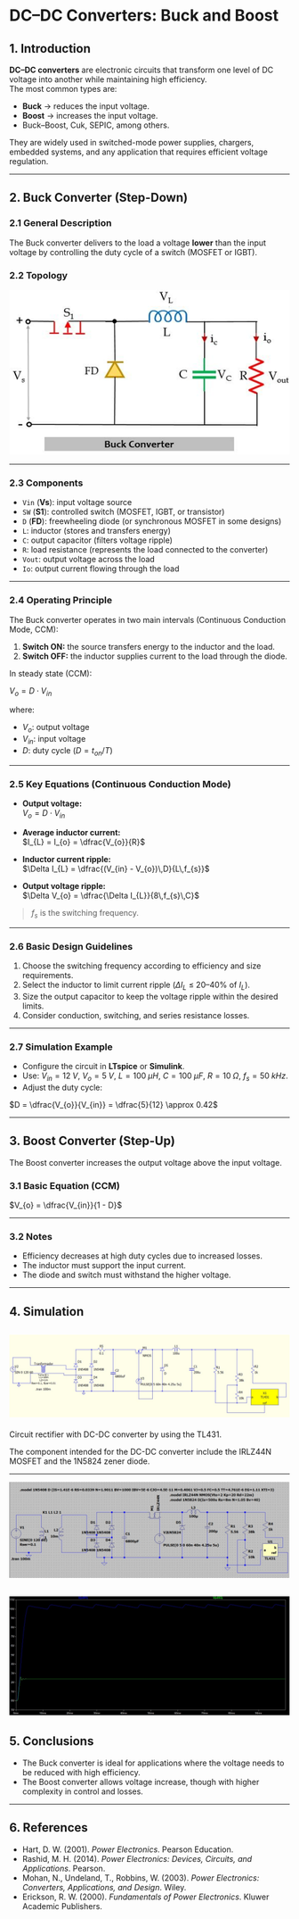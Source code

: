 # DC–DC Converters: Buck and Boost

## 1. Introduction

**DC–DC converters** are electronic circuits that transform one level of DC voltage into another while maintaining high efficiency.  
The most common types are:

- **Buck** → reduces the input voltage.  
- **Boost** → increases the input voltage.  
- Buck–Boost, Cuk, SEPIC, among others.

They are widely used in switched-mode power supplies, chargers, embedded systems, and any application that requires efficient voltage regulation.

---

## 2. Buck Converter (Step-Down)

### 2.1 General Description
The Buck converter delivers to the load a voltage **lower** than the input voltage by controlling the duty cycle of a switch (MOSFET or IGBT).

### 2.2 Topology

![alt text](Image/image.png)

---

### 2.3 Components

- `Vin` (**Vs**): input voltage source  
- `SW` (**S1**): controlled switch (MOSFET, IGBT, or transistor)  
- `D` (**FD**): freewheeling diode (or synchronous MOSFET in some designs)  
- `L`: inductor (stores and transfers energy)  
- `C`: output capacitor (filters voltage ripple)  
- `R`: load resistance (represents the load connected to the converter)  
- `Vout`: output voltage across the load  
- `Io`: output current flowing through the load

---

### 2.4 Operating Principle

The Buck converter operates in two main intervals (Continuous Conduction Mode, CCM):

1. **Switch ON:** the source transfers energy to the inductor and the load.  
2. **Switch OFF:** the inductor supplies current to the load through the diode.

In steady state (CCM):

$V_{o} = D \cdot V_{in}$

where:

- $V_{o}$: output voltage  
- $V_{in}$: input voltage  
- $D$: duty cycle ($D = t_{on} / T$)

---

### 2.5 Key Equations (Continuous Conduction Mode)

- **Output voltage:**  
  $V_{o} = D \cdot V_{in}$

- **Average inductor current:**  
  $I_{L} = I_{o} = \dfrac{V_{o}}{R}$

- **Inductor current ripple:**  
  $\Delta I_{L} = \dfrac{(V_{in} - V_{o})\,D}{L\,f_{s}}$

- **Output voltage ripple:**  
  $\Delta V_{o} = \dfrac{\Delta I_{L}}{8\,f_{s}\,C}$

> $f_{s}$ is the switching frequency.

---

### 2.6 Basic Design Guidelines

1. Choose the switching frequency according to efficiency and size requirements.  
2. Select the inductor to limit current ripple ($\Delta I_{L}$ ≤ 20–40% of $I_{L}$).  
3. Size the output capacitor to keep the voltage ripple within the desired limits.  
4. Consider conduction, switching, and series resistance losses.

---

### 2.7 Simulation Example

- Configure the circuit in **LTspice** or **Simulink**.  
- Use: $V_{in} = 12\;V$, $V_{o} = 5\;V$, $L = 100\;\mu H$, $C = 100\;\mu F$, $R = 10\;\Omega$, $f_{s} = 50\;kHz$.  
- Adjust the duty cycle:

$D = \dfrac{V_{o}}{V_{in}} = \dfrac{5}{12} \approx 0.42$

---

## 3. Boost Converter (Step-Up)

The Boost converter increases the output voltage above the input voltage.

### 3.1 Basic Equation (CCM)

$V_{o} = \dfrac{V_{in}}{1 - D}$

---

### 3.2 Notes

- Efficiency decreases at high duty cycles due to increased losses.  
- The inductor must support the input current.  
- The diode and switch must withstand the higher voltage.

---

## 4. Simulation

![DC-DC Convertes](Image/1.jpg)
---

Circuit rectifier with DC-DC converter by using the TL431.

The component intended for the DC-DC converter include the IRLZ44N MOSFET and the 1N5824 zener diode.

---
![LTSimulation](Image/2.png)

![](Image/3.png)
---
## 5. Conclusions

- The Buck converter is ideal for applications where the voltage needs to be reduced with high efficiency.  
- The Boost converter allows voltage increase, though with higher complexity in control and losses.

---

## 6. References

- Hart, D. W. (2001). *Power Electronics*. Pearson Education.  
- Rashid, M. H. (2014). *Power Electronics: Devices, Circuits, and Applications*. Pearson.  
- Mohan, N., Undeland, T., Robbins, W. (2003). *Power Electronics: Converters, Applications, and Design*. Wiley.  
- Erickson, R. W. (2000). *Fundamentals of Power Electronics*. Kluwer Academic Publishers.
